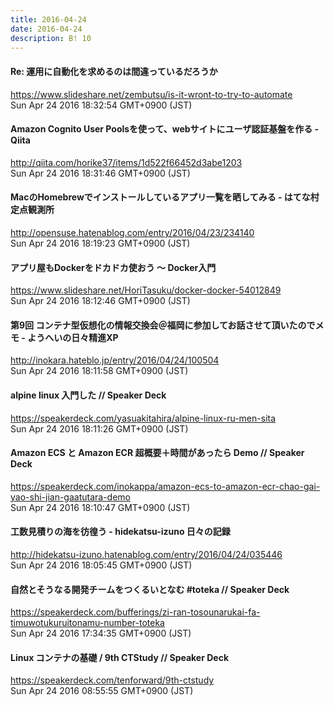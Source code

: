 ```yaml
---
title: 2016-04-24
date: 2016-04-24
description: B! 10
---
```


#### Re: 運用に自動化を求めるのは間違っているだろうか
https://www.slideshare.net/zembutsu/is-it-wront-to-try-to-automate<br>
Sun Apr 24 2016 18:32:54 GMT+0900 (JST)<br>


#### Amazon Cognito User Poolsを使って、webサイトにユーザ認証基盤を作る - Qiita
http://qiita.com/horike37/items/1d522f66452d3abe1203<br>
Sun Apr 24 2016 18:31:46 GMT+0900 (JST)<br>


#### MacのHomebrewでインストールしているアプリ一覧を晒してみる - はてな村定点観測所
http://opensuse.hatenablog.com/entry/2016/04/23/234140<br>
Sun Apr 24 2016 18:19:23 GMT+0900 (JST)<br>


#### アプリ屋もDockerをドカドカ使おう ～ Docker入門
https://www.slideshare.net/HoriTasuku/docker-docker-54012849<br>
Sun Apr 24 2016 18:12:46 GMT+0900 (JST)<br>


#### 第9回 コンテナ型仮想化の情報交換会＠福岡に参加してお話させて頂いたのでメモ - ようへいの日々精進XP
http://inokara.hateblo.jp/entry/2016/04/24/100504<br>
Sun Apr 24 2016 18:11:58 GMT+0900 (JST)<br>


#### alpine linux 入門した // Speaker Deck
https://speakerdeck.com/yasuakitahira/alpine-linux-ru-men-sita<br>
Sun Apr 24 2016 18:11:26 GMT+0900 (JST)<br>


#### Amazon ECS と Amazon ECR 超概要＋時間があったら Demo // Speaker Deck
https://speakerdeck.com/inokappa/amazon-ecs-to-amazon-ecr-chao-gai-yao-shi-jian-gaatutara-demo<br>
Sun Apr 24 2016 18:10:47 GMT+0900 (JST)<br>


#### 工数見積りの海を彷徨う - hidekatsu-izuno 日々の記録
http://hidekatsu-izuno.hatenablog.com/entry/2016/04/24/035446<br>
Sun Apr 24 2016 18:05:45 GMT+0900 (JST)<br>


#### 自然とそうなる開発チームをつくるいとなむ #toteka // Speaker Deck
https://speakerdeck.com/bufferings/zi-ran-tosounarukai-fa-timuwotukuruitonamu-number-toteka<br>
Sun Apr 24 2016 17:34:35 GMT+0900 (JST)<br>


#### Linux コンテナの基礎 / 9th CTStudy // Speaker Deck
https://speakerdeck.com/tenforward/9th-ctstudy<br>
Sun Apr 24 2016 08:55:55 GMT+0900 (JST)<br>


